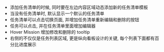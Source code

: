 * 添加任务清单的时候, 同时要在左边内容区域动态添加新的任务清单模板
* 当没有任务清单时, 默认显示一个默认的任务清单
* 任务清单可以点击切换页面, 并增加任务清单重新编辑和删除的按钮
* 任务可以点击, 并在任务清单里面增加编辑器
* Hover Mission 增加修改和删除的 tooltip
* 右侧的不仅仅是任务列表区域, 更是纵向看板设计的关键, 每个列表下面都有百分比进度展示
